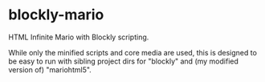 blockly-mario
=============

HTML Infinite Mario with Blockly scripting.

While only the minified scripts and core media are used, this is designed to be
easy to run with sibling project dirs for "blockly" and (my modified version of)
"mariohtml5".
